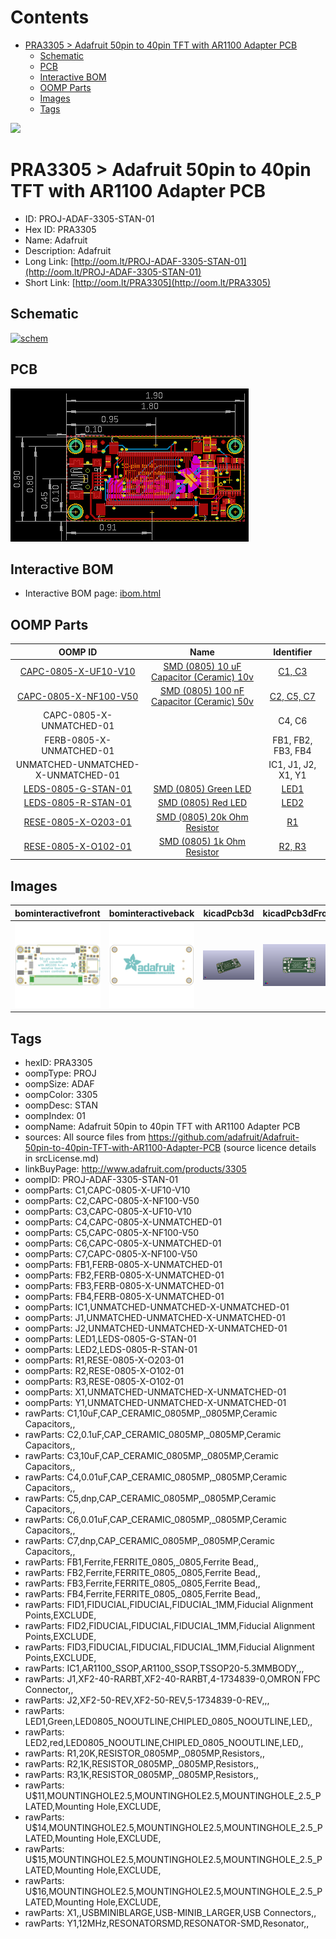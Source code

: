 



Contents
========

* [PRA3305 > Adafruit 50pin to 40pin TFT with AR1100 Adapter PCB](#pra3305--adafruit-50pin-to-40pin-tft-with-ar1100-adapter-pcb)
	* [Schematic](#schematic)
	* [PCB](#pcb)
	* [Interactive BOM](#interactive-bom)
	* [OOMP Parts](#oomp-parts)
	* [Images](#images)
	* [Tags](#tags)
  
![][im]
# PRA3305 > Adafruit 50pin to 40pin TFT with AR1100 Adapter PCB

- ID: PROJ-ADAF-3305-STAN-01
- Hex ID: PRA3305
- Name: Adafruit
- Description: Adafruit
- Long Link: [http://oom.lt/PROJ-ADAF-3305-STAN-01](http://oom.lt/PROJ-ADAF-3305-STAN-01)
- Short Link: [http://oom.lt/PRA3305](http://oom.lt/PRA3305)

## Schematic
  
[![schem](eagleSchemImage.png)](eagleSchemImage.png)
## PCB
  
[![pcb](eagleImage.png)](eagleImage.png)
## Interactive BOM

- Interactive BOM page: [ibom.html](https://htmlpreview.github.io/?https://github.com/oomlout/oomlout_OOMP_projects/blob/main/PROJ-ADAF-3305-STAN-01/kicad/bom/ibom.html)

## OOMP Parts
  

|OOMP ID|Name|Identifier|
| :---: | :---: | :---: |
|[CAPC-0805-X-UF10-V10](https://github.com/oomlout/oomlout_OOMP_parts/tree/main/CAPC-0805-X-UF10-V10/)|[SMD (0805) 10 uF Capacitor (Ceramic) 10v](https://github.com/oomlout/oomlout_OOMP_parts/tree/main/CAPC-0805-X-UF10-V10/)|[C1, C3](https://github.com/oomlout/oomlout_OOMP_parts/tree/main/CAPC-0805-X-UF10-V10/)|
|[CAPC-0805-X-NF100-V50](https://github.com/oomlout/oomlout_OOMP_parts/tree/main/CAPC-0805-X-NF100-V50/)|[SMD (0805) 100 nF Capacitor (Ceramic) 50v](https://github.com/oomlout/oomlout_OOMP_parts/tree/main/CAPC-0805-X-NF100-V50/)|[C2, C5, C7](https://github.com/oomlout/oomlout_OOMP_parts/tree/main/CAPC-0805-X-NF100-V50/)|
|CAPC-0805-X-UNMATCHED-01||C4, C6|
|FERB-0805-X-UNMATCHED-01||FB1, FB2, FB3, FB4|
|UNMATCHED-UNMATCHED-X-UNMATCHED-01||IC1, J1, J2, X1, Y1|
|[LEDS-0805-G-STAN-01](https://github.com/oomlout/oomlout_OOMP_parts/tree/main/LEDS-0805-G-STAN-01/)|[SMD (0805) Green LED](https://github.com/oomlout/oomlout_OOMP_parts/tree/main/LEDS-0805-G-STAN-01/)|[LED1](https://github.com/oomlout/oomlout_OOMP_parts/tree/main/LEDS-0805-G-STAN-01/)|
|[LEDS-0805-R-STAN-01](https://github.com/oomlout/oomlout_OOMP_parts/tree/main/LEDS-0805-R-STAN-01/)|[SMD (0805) Red LED](https://github.com/oomlout/oomlout_OOMP_parts/tree/main/LEDS-0805-R-STAN-01/)|[LED2](https://github.com/oomlout/oomlout_OOMP_parts/tree/main/LEDS-0805-R-STAN-01/)|
|[RESE-0805-X-O203-01](https://github.com/oomlout/oomlout_OOMP_parts/tree/main/RESE-0805-X-O203-01/)|[SMD (0805) 20k Ohm Resistor](https://github.com/oomlout/oomlout_OOMP_parts/tree/main/RESE-0805-X-O203-01/)|[R1](https://github.com/oomlout/oomlout_OOMP_parts/tree/main/RESE-0805-X-O203-01/)|
|[RESE-0805-X-O102-01](https://github.com/oomlout/oomlout_OOMP_parts/tree/main/RESE-0805-X-O102-01/)|[SMD (0805) 1k Ohm Resistor](https://github.com/oomlout/oomlout_OOMP_parts/tree/main/RESE-0805-X-O102-01/)|[R2, R3](https://github.com/oomlout/oomlout_OOMP_parts/tree/main/RESE-0805-X-O102-01/)|

## Images
  
  

|bominteractivefront|bominteractiveback|kicadPcb3d|kicadPcb3dFront|kicadPcb3dBack|eagleImage|eagleSchemImage|pcbdraw|pcbdrawback|
| :---: | :---: | :---: | :---: | :---: | :---: | :---: | :---: | :---: |
|[![bominteractivefront](bomFront_140.png)](bomFront.png)|[![bominteractiveback](bomBack_140.png)](bomBack.png)|[![kicadPcb3d](kicadPcb3d_140.png)](kicadPcb3d.png)|[![kicadPcb3dFront](kicadPcb3dFront_140.png)](kicadPcb3dFront.png)|[![kicadPcb3dBack](kicadPcb3dBack_140.png)](kicadPcb3dBack.png)|[![eagleImage](eagleImage_140.png)](eagleImage.png)|[![eagleSchemImage](eagleSchemImage_140.png)](eagleSchemImage.png)|[![pcbdraw](pcbdraw_140.png)](pcbdraw.png)|[![pcbdrawback](pcbdrawBack_140.png)](pcbdrawBack.png)|

## Tags

- hexID: PRA3305
- oompType: PROJ
- oompSize: ADAF
- oompColor: 3305
- oompDesc: STAN
- oompIndex: 01
- oompName: Adafruit 50pin to 40pin TFT with AR1100 Adapter PCB
- sources: All source files from https://github.com/adafruit/Adafruit-50pin-to-40pin-TFT-with-AR1100-Adapter-PCB (source licence details in srcLicense.md)
- linkBuyPage: http://www.adafruit.com/products/3305
- oompID: PROJ-ADAF-3305-STAN-01
- oompParts: C1,CAPC-0805-X-UF10-V10
- oompParts: C2,CAPC-0805-X-NF100-V50
- oompParts: C3,CAPC-0805-X-UF10-V10
- oompParts: C4,CAPC-0805-X-UNMATCHED-01
- oompParts: C5,CAPC-0805-X-NF100-V50
- oompParts: C6,CAPC-0805-X-UNMATCHED-01
- oompParts: C7,CAPC-0805-X-NF100-V50
- oompParts: FB1,FERB-0805-X-UNMATCHED-01
- oompParts: FB2,FERB-0805-X-UNMATCHED-01
- oompParts: FB3,FERB-0805-X-UNMATCHED-01
- oompParts: FB4,FERB-0805-X-UNMATCHED-01
- oompParts: IC1,UNMATCHED-UNMATCHED-X-UNMATCHED-01
- oompParts: J1,UNMATCHED-UNMATCHED-X-UNMATCHED-01
- oompParts: J2,UNMATCHED-UNMATCHED-X-UNMATCHED-01
- oompParts: LED1,LEDS-0805-G-STAN-01
- oompParts: LED2,LEDS-0805-R-STAN-01
- oompParts: R1,RESE-0805-X-O203-01
- oompParts: R2,RESE-0805-X-O102-01
- oompParts: R3,RESE-0805-X-O102-01
- oompParts: X1,UNMATCHED-UNMATCHED-X-UNMATCHED-01
- oompParts: Y1,UNMATCHED-UNMATCHED-X-UNMATCHED-01
- rawParts: C1,10uF,CAP_CERAMIC_0805MP,_0805MP,Ceramic Capacitors,,
- rawParts: C2,0.1uF,CAP_CERAMIC_0805MP,_0805MP,Ceramic Capacitors,,
- rawParts: C3,10uF,CAP_CERAMIC_0805MP,_0805MP,Ceramic Capacitors,,
- rawParts: C4,0.01uF,CAP_CERAMIC_0805MP,_0805MP,Ceramic Capacitors,,
- rawParts: C5,dnp,CAP_CERAMIC_0805MP,_0805MP,Ceramic Capacitors,,
- rawParts: C6,0.01uF,CAP_CERAMIC_0805MP,_0805MP,Ceramic Capacitors,,
- rawParts: C7,dnp,CAP_CERAMIC_0805MP,_0805MP,Ceramic Capacitors,,
- rawParts: FB1,Ferrite,FERRITE_0805,_0805,Ferrite Bead,,
- rawParts: FB2,Ferrite,FERRITE_0805,_0805,Ferrite Bead,,
- rawParts: FB3,Ferrite,FERRITE_0805,_0805,Ferrite Bead,,
- rawParts: FB4,Ferrite,FERRITE_0805,_0805,Ferrite Bead,,
- rawParts: FID1,FIDUCIAL,FIDUCIAL,FIDUCIAL_1MM,Fiducial Alignment Points,EXCLUDE,
- rawParts: FID2,FIDUCIAL,FIDUCIAL,FIDUCIAL_1MM,Fiducial Alignment Points,EXCLUDE,
- rawParts: FID3,FIDUCIAL,FIDUCIAL,FIDUCIAL_1MM,Fiducial Alignment Points,EXCLUDE,
- rawParts: IC1,AR1100_SSOP,AR1100_SSOP,TSSOP20-5.3MMBODY,,,
- rawParts: J1,XF2-40-RARBT,XF2-40-RARBT,4-1734839-0,OMRON FPC Connector,,
- rawParts: J2,XF2-50-REV,XF2-50-REV,5-1734839-0-REV,,,
- rawParts: LED1,Green,LED0805_NOOUTLINE,CHIPLED_0805_NOOUTLINE,LED,,
- rawParts: LED2,red,LED0805_NOOUTLINE,CHIPLED_0805_NOOUTLINE,LED,,
- rawParts: R1,20K,RESISTOR_0805MP,_0805MP,Resistors,,
- rawParts: R2,1K,RESISTOR_0805MP,_0805MP,Resistors,,
- rawParts: R3,1K,RESISTOR_0805MP,_0805MP,Resistors,,
- rawParts: U$11,MOUNTINGHOLE2.5,MOUNTINGHOLE2.5,MOUNTINGHOLE_2.5_PLATED,Mounting Hole,EXCLUDE,
- rawParts: U$14,MOUNTINGHOLE2.5,MOUNTINGHOLE2.5,MOUNTINGHOLE_2.5_PLATED,Mounting Hole,EXCLUDE,
- rawParts: U$15,MOUNTINGHOLE2.5,MOUNTINGHOLE2.5,MOUNTINGHOLE_2.5_PLATED,Mounting Hole,EXCLUDE,
- rawParts: U$16,MOUNTINGHOLE2.5,MOUNTINGHOLE2.5,MOUNTINGHOLE_2.5_PLATED,Mounting Hole,EXCLUDE,
- rawParts: X1,,USBMINIBLARGE,USB-MINIB_LARGER,USB Connectors,,
- rawParts: Y1,12MHz,RESONATORSMD,RESONATOR-SMD,Resonator,,



[im]: kicadPcb3d_450.png
